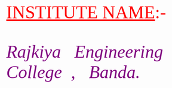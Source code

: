 <html>
<body>
  <centre>
    <font size=10 face="goudystout" color="red">
      <u>INSTITUTE NAME</u>:-
    </font>
    <br><br><br><br>
    <i><font size=10 face="gabriola" color="purple">
      Rajkiya &nbsp; Engineering &nbsp; College &nbsp;, &nbsp; Banda.
      </font>
      <i>
        </center>
      </body>
    </html>

